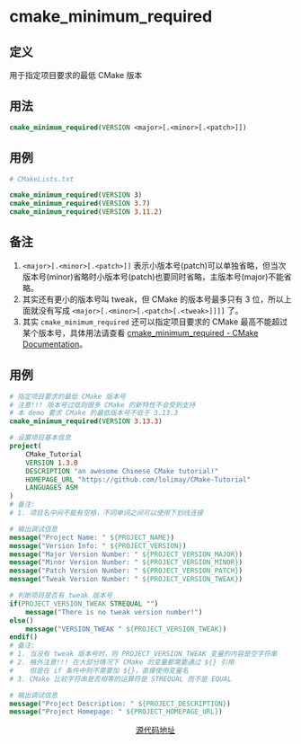 # cmake_minimum_required

## 定义
用于指定项目要求的最低 CMake 版本

## 用法
````cmake
cmake_minimum_required(VERSION <major>[.<minor>[.<patch>]])
````

## 用例
````cmake
# CMakeLists.txt

cmake_minimum_required(VERSION 3)
cmake_minimum_required(VERSION 3.7)
cmake_minimum_required(VERSION 3.11.2)
````

## 备注
1. `<major>[.<minor>[.<patch>]]` 表示小版本号(patch)可以单独省略，但当次版本号(minor)省略时小版本号(patch)也要同时省略，主版本号(major)不能省略。
2. 其实还有更小的版本号叫 tweak，但 CMake 的版本号最多只有 3 位，所以上面就没有写成 `<major>[.<minor>[.<patch>[.<tweak>]]]]` 了。
4. 其实 `cmake_minimum_required` 还可以指定项目要求的 CMake 最高不能超过某个版本号，具体用法请查看 [cmake_minimum_required - CMake Documentation](https://cmake.org/cmake/help/latest/command/cmake_minimum_required.html?highlight=cmake_minimum_required)。

## 用例
````cmake
# 指定项目要求的最低 CMake 版本号
# 注意!!! 版本号过低则很多 CMake 的新特性不会受到支持
# 本 demo 要求 CMake 的最低版本号不低于 3.13.3
cmake_minimum_required(VERSION 3.13.3)

# 设置项目基本信息
project(
    CMake_Tutorial
    VERSION 1.3.0
    DESCRIPTION "an awesome Chinese CMake tutorial!"
    HOMEPAGE_URL "https://github.com/lolimay/CMake-Tutorial"
    LANGUAGES ASM                                                                                                                                                                                                                                               
)
# 备注:
# 1. 项目名中间不能有空格，不同单词之间可以使用下划线连接

# 输出调试信息
message("Project Name: " ${PROJECT_NAME})
message("Version Info: " ${PROJECT_VERSION})
message("Major Version Number: " ${PROJECT_VERSION_MAJOR})
message("Minor Version Number: " ${PROJECT_VERSION_MINOR})
message("Patch Version Number: " ${PROJECT_VERSION_PATCH})
message("Tweak Version Number: " ${PROJECT_VERSION_TWEAK})

# 判断项目是否有 tweak 版本号
if(PROJECT_VERSION_TWEAK STREQUAL "")
    message("There is no tweak version number!")
else()
    message("VERSION_TWEAK " ${PROJECT_VERSION_TWEAK})
endif()
# 备注:
# 1. 当没有 tweak 版本号时，则 PROJECT_VERSION_TWEAK 变量的内容是空字符串
# 2. 格外注意!!! 在大部分情况下 CMake 的变量都需要通过 ${} 引用
#    但是在 if 条件中则不需要加 ${}，直接使用变量名
# 3. CMake 比较字符串是否相等的运算符是 STREQUAL 而不是 EQUAL

# 输出调试信息
message("Project Description: " ${PROJECT_DESCRIPTION})
message("Project Homepage: " ${PROJECT_HOMEPAGE_URL})
````

<p align="center"><a href="https://github.com/lolimay/CMake-Tutorial/blob/master/demos/directives/project_1/CMakeLists.txt"><img src="https://github.com/favicon.ico" height="16">源代码地址</a></p>